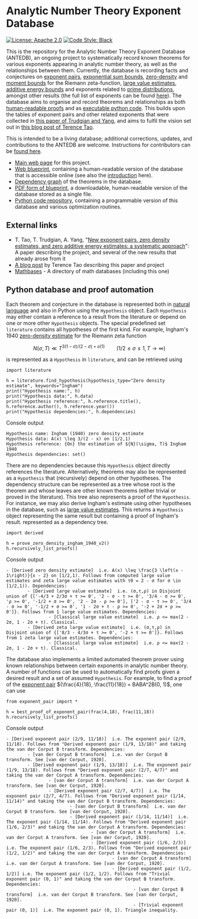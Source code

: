 



# Analytic Number Theory Exponent Database

[![License: Apache 2.0](https://img.shields.io/badge/License-Apache_2.0-lightblue.svg)](https://opensource.org/licenses/Apache-2.0)
[![Code Style: Black](https://img.shields.io/badge/Code%20Style-Black-000000.svg)](https://github.com/psf/black)

This is the repository for the Analytic Number Theory Exponent Database (ANTEDB), an ongoing project to systematically record known theorems for various exponents appearing in analytic number theory, as well as the relationships between them. Currently, the database is recording facts and conjectures on [exponent pairs](https://teorth.github.io/expdb/blueprint/exponent-pairs-chapter.html), [exponential sum bounds](https://teorth.github.io/expdb/blueprint/beta-chapter.html), [zero-density](https://teorth.github.io/expdb/blueprint/zero-density-chapter.html) and [moment bounds](https://teorth.github.io/expdb/blueprint/zeta-moment-chapter.html) for the Riemann zeta-function, [large value estimates](https://teorth.github.io/expdb/blueprint/largevalue-chapter.html), [additive energy bounds](https://teorth.github.io/expdb/blueprint/energy-chapter.html) and exponents related to [prime distributions](https://teorth.github.io/expdb/blueprint/primes-sec.html), amongst other results (the full list of exponents can be found [here](https://teorth.github.io/expdb/blueprint/intro-chapter.html)). The database aims to organise and record theorems and relationships as both [human-readable proofs](https://teorth.github.io/expdb/blueprint/intro-chapter.html) and as [executable python code](https://github.com/teorth/expdb/tree/main/blueprint/src/python). This builds upon the tables of exponent pairs and other related exponents that were collected in [this paper of Trudgian and Yang](https://arxiv.org/abs/2306.05599), and aims to fulfil the vision set out in [this blog post of Terence Tao](https://terrytao.wordpress.com/2024/07/07/a-computation-outsourced-discussion-of-zero-density-theorems-for-the-riemann-zeta-function/).

This is intended to be a living database; additional corrections, updates, and contributions to the ANTEDB are welcome.  Instructions for contributors can be [found here](https://github.com/teorth/expdb/blob/main/CONTRIBUTING.md).

- [Main web page](https://teorth.github.io/expdb/) for this project.
- [Web blueprint](https://teorth.github.io/expdb/blueprint/), containing a human-readable version of the database that is accessible online (see also the [introduction](https://teorth.github.io/expdb/blueprint/intro-chapter.html) here).
- [Dependency graph](https://teorth.github.io/expdb/blueprint/dep_graph_document.html) of the theorems in the database.
- [PDF form of blueprint](https://teorth.github.io/expdb/blueprint.pdf), a downloadable, human-readable version of the database stored as a single file.
- [Python code repository](https://github.com/teorth/expdb/tree/main/blueprint/src/python), containing a programmable version of this database and various optimization routines.

## External links
- T. Tao, T. Trudgian, A. Yang, "[New exponent pairs, zero density estimates, and zero additive energy estimates: a systematic approach](https://arxiv.org/abs/2501.16779)": A paper describing the project, and several of the new results that already arose from it
- [A blog post](https://terrytao.wordpress.com/2025/01/28/new-exponent-pairs-zero-density-estimates-and-zero-additive-energy-estimates-a-systematic-approach/) by Terence Tao describing this paper and project
- [Mathbases](https://github.com/MathBases/MathBases) - A directory of math databases (including this one)

## Python database and proof automation
Each theorem and conjecture in the database is represented both in [natural language](https://teorth.github.io/expdb/blueprint/intro-chapter.html) and also in Python using the `Hypothesis` object. Each `Hypothesis` may either contain a reference to a result from the literature or depend on one or more other `Hypothesis` objects. The special predefined set `literature` contains all hypotheses of the first kind. For example, Ingham's 1940 [zero-density estimate](https://teorth.github.io/expdb/blueprint/zero-density-chapter.html) for the Riemann zeta function 
```math
N(\sigma, T) \ll T^{3(1-\sigma)/(2-\sigma) + o(1)}\qquad (1/2 \le \sigma \le 1, T \to \infty)
```
is represented as a `Hypothesis` in `literature`, and can be retrieved using
```
import literature

h = literature.find_hypothesis(hypothesis_type="Zero density estimate", keywords="Ingham")
print("Hypothesis name:", h)
print("Hypothesis data:", h.data)
print("Hypothesis reference:", h.reference.title(), h.reference.author(), h.reference.year())
print("Hypothesis dependencies:", h.dependencies)
``` 
Console output
```
Hypothesis name: Ingham (1940) zero density estimate
Hypothesis data: A(x) \leq 3/(2 - x) on [1/2,1)
Hypothesis reference: {On} the estimation of ${N}(\sigma, T)$ Ingham 1940
Hypothesis dependencies: set()
```
There are no dependencies because this `Hypothesis` object directly references the literature. Alternatively, theorems may also be represented as a `Hypothesis` that (recursively) depend on other hypotheses. The dependency structure can be represented as a tree whose root is the theorem and whose leaves are other known theorems (either trivial or proved in the literature). This tree also represents a proof of the `Hypothesis`. For instance, we may also derive Ingham's estimate using other hypotheses in the database, such as [large value estimates](https://teorth.github.io/expdb/blueprint/largevalue-chapter.html). This returns a `Hypothesis` object representing the same result but containing a proof of Ingham's result. represented as a dependency tree. 
```
import derived

h = prove_zero_density_ingham_1940_v2()
h.recursively_list_proofs()
``` 
Console output
```
- [Derived zero density estimate]  i.e. A(x) \leq \frac{3 \left(x - 1\right)}{x - 2} on [1/2,1). Follows from computed large value estimates and zeta large value estimates with τ0 = 2 - σ for σ \in [1/2,1)). Dependencies:
        - [Derived large value estimate]  i.e. (σ,τ,ρ) in Disjoint union of {['-4/3 + 2/3σ + τ >= 0', '2 - σ - τ >= 0', '3/4 - σ >= 0', 'ρ >= 0', '-1/2 + σ >= 0', '2 - 2σ - ρ >= 0'], ['2 - σ - τ >= 0', '3/4 - σ >= 0', '-1/2 + σ >= 0', '1 - 2σ + τ - ρ >= 0', '-2 + 2σ + ρ >= 0']}. Follows from 1 large value estimates. Dependencies:
                - [Classical large value estimate]  i.e. ρ <= max(2 - 2σ, 1 - 2σ + τ). Classical.
        - [Derived zeta large value estimate]  i.e. (σ,τ,ρ) in Disjoint union of {['8/3 - 4/3σ + τ >= 0', '-2 + τ >= 0']}. Follows from 1 zeta large value estimates. Dependencies:
                - [Classical large value estimate]  i.e. ρ <= max(2 - 2σ, 1 - 2σ + τ). Classical.
```
The database also implements a limited automated theorem prover using known relationships between certain exponents in analytic number theory. A number of functions can be used to automatically find proofs given a desired result and a set of assumed `Hypothesis`. For example, to find a proof of the [exponent pair](https://teorth.github.io/expdb/blueprint/exponent-pairs-chapter.html) $(\frac{4}{18}, \frac{11}{18}) = BABA^2B(0, 1)$, one can use
```
from exponent_pair import *

h = best_proof_of_exponent_pair(frac(4,18), frac(11,18))
h.recursively_list_proofs()
```
Console output
```
- [Derived exponent pair (2/9, 11/18)]  i.e. The exponent pair (2/9, 11/18). Follows from "Derived exponent pair (1/9, 13/18)" and taking the van der Corput B transform. Dependencies:
        - [van der Corput B transform]  i.e. van der Corput B transform. See [van der Corput, 1920]. 
        - [Derived exponent pair (1/9, 13/18)]  i.e. The exponent pair (1/9, 13/18). Follows from "Derived exponent pair (2/7, 4/7)" and taking the van der Corput A transform. Dependencies:
                - [van der Corput A transform]  i.e. van der Corput A transform. See [van der Corput, 1920].
                - [Derived exponent pair (2/7, 4/7)]  i.e. The exponent pair (2/7, 4/7). Follows from "Derived exponent pair (1/14, 11/14)" and taking the van der Corput B transform. Dependencies:
                        - [van der Corput B transform]  i.e. van der Corput B transform. See [van der Corput, 1920].
                        - [Derived exponent pair (1/14, 11/14)]  i.e. The exponent pair (1/14, 11/14). Follows from "Derived exponent pair (1/6, 2/3)" and taking the van der Corput A transform. Dependencies:
                                - [van der Corput A transform]  i.e. van der Corput A transform. See [van der Corput, 1920].
                                - [Derived exponent pair (1/6, 2/3)]  i.e. The exponent pair (1/6, 2/3). Follows from "Derived exponent pair (1/2, 1/2)" and taking the van der Corput A transform. Dependencies:
                                        - [van der Corput A transform]  i.e. van der Corput A transform. See [van der Corput, 1920].
                                        - [Derived exponent pair (1/2, 1/2)] i.e. The exponent pair (1/2, 1/2). Follows from "Trivial exponent pair (0, 1)" and taking the van der Corput B transform. Dependencies:
                                                - [van der Corput B transform]  i.e. van der Corput B transform. See [van der Corput, 1920].
                                                - [Trivial exponent pair (0, 1)]  i.e. The exponent pair (0, 1). Triangle inequality.
```